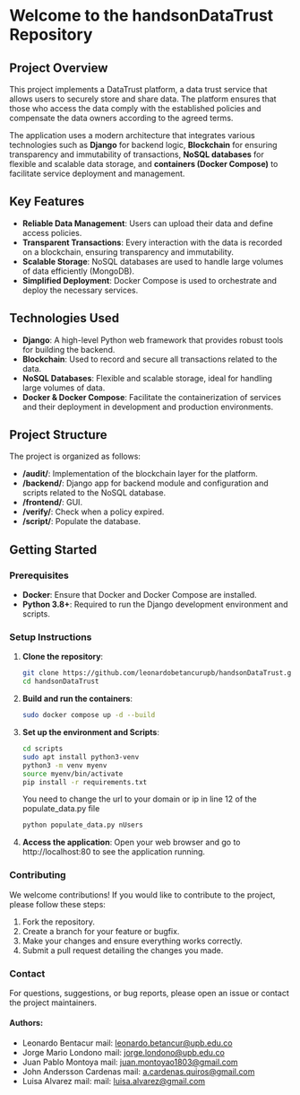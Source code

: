 # **Welcome to the handsonDataTrust Repository**

## **Project Overview**
This project implements a DataTrust platform, a data trust service that allows users to securely store and share data. The platform ensures that those who access the data comply with the established policies and compensate the data owners according to the agreed terms.

The application uses a modern architecture that integrates various technologies such as **Django** for backend logic, **Blockchain** for ensuring transparency and immutability of transactions, **NoSQL databases** for flexible and scalable data storage, and **containers (Docker Compose)** to facilitate service deployment and management.

## **Key Features**
- **Reliable Data Management**: Users can upload their data and define access policies.
- **Transparent Transactions**: Every interaction with the data is recorded on a blockchain, ensuring transparency and immutability.
- **Scalable Storage**: NoSQL databases are used to handle large volumes of data efficiently (MongoDB).
- **Simplified Deployment**: Docker Compose is used to orchestrate and deploy the necessary services.

## **Technologies Used**
- **Django**: A high-level Python web framework that provides robust tools for building the backend.
- **Blockchain**: Used to record and secure all transactions related to the data.
- **NoSQL Databases**: Flexible and scalable storage, ideal for handling large volumes of data.
- **Docker & Docker Compose**: Facilitate the containerization of services and their deployment in development and production environments.

## **Project Structure**
The project is organized as follows:

- **/audit/**: Implementation of the blockchain layer for the platform.
- **/backend/**: Django app for backend module and configuration and scripts related to the NoSQL database.
- **/frontend/**: GUI.
- **/verify/**: Check when a policy expired.
- **/script/**: Populate the database.

## **Getting Started**
### **Prerequisites**
- **Docker**: Ensure that Docker and Docker Compose are installed.
- **Python 3.8+**: Required to run the Django development environment and scripts.

### **Setup Instructions**
1. **Clone the repository**:
   ```bash
   git clone https://github.com/leonardobetancurupb/handsonDataTrust.git
   cd handsonDataTrust
   ```

2. **Build and run the containers**:
   ```bash
   sudo docker compose up -d --build
   ```

3. **Set up the environment and Scripts**:
   ```bash
   cd scripts
   sudo apt install python3-venv
   python3 -m venv myenv
   source myenv/bin/activate
   pip install -r requirements.txt
   ```
   You need to change the url to your domain or ip in line 12 of the populate_data.py file

   ```bash
   python populate_data.py nUsers
   ```

4. **Access the application**:
Open your web browser and go to http://localhost:80 to see the application running.

### Contributing
We welcome contributions! If you would like to contribute to the project, please follow these steps:

1. Fork the repository.
2. Create a branch for your feature or bugfix.
3. Make your changes and ensure everything works correctly.
4. Submit a pull request detailing the changes you made.

### Contact
For questions, suggestions, or bug reports, please open an issue or contact the project maintainers.

#### Authors:
- Leonardo Bentacur  mail: leonardo.betancur@upb.edu.co
- Jorge Mario Londono mail: jorge.londono@upb.edu.co
- Juan Pablo Montoya mail: juan.montoyao1803@gmail.com
- John Andersson Cardenas mail: a.cardenas.quiros@gmail.com
- Luisa Alvarez mail: mail: luisa.alvarez@gmail.com

